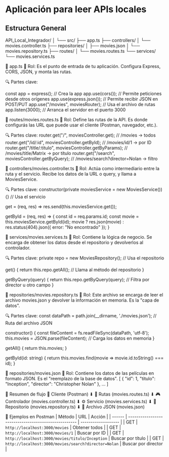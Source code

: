 # Aplicación para leer APIs locales

## Estructura General
API_Local_Integrador/
│
└── src/
    ├── app.ts
    ├── controllers/
    │   └── movies.controller.ts
    ├── repositories/
    │   ├── movies.json
    │   └── movies.repository.ts
    ├── routes/
    │   └── movies.routes.ts
    └── services/
        └── movies.services.ts

📄 app.ts
📌 Rol:
Es el punto de entrada de tu aplicación. Configura Express, CORS, JSON, y monta las rutas.

🔍 Partes clave:

const app = express();                  // Crea la app
app.use(cors());                        // Permite peticiones desde otros orígenes
app.use(express.json());                // Permite recibir JSON en POST/PUT
app.use("/movies", moviesRouter);       // Usa el archivo de rutas
app.listen(3000);                       // Arranca el servidor en el puerto 3000

📄 routes/movies.routes.ts
📌 Rol:
Define las rutas de la API. Es donde configurás las URL que puede usar el cliente (Postman, navegador, etc.).

🔍 Partes clave:
router.get("/", moviesController.get);                // /movies → todos
router.get("/id/:id", moviesController.getById);      // /movies/id/1 → por ID
router.get("/title/:titulo", moviesController.getByParams); // /movies/title/Matrix → por título
router.get("/search", moviesController.getByQuery);   // /movies/search?director=Nolan → filtro


📄 controllers/movies.controller.ts
📌 Rol:
Actúa como intermediario entre la ruta y el servicio. Recibe los datos de la URL o query, y llama a MoviesService.

🔍 Partes clave:
constructor(private moviesService = new MoviesService()) {} // Usa el servicio

get = (req, res) => res.send(this.moviesService.get());

getById = (req, res) => {
    const id = req.params.id;
    const movie = this.moviesService.getById(id);
    movie ? res.json(movie) : res.status(404).json({ error: "No encontrado" });
}

📄 services/movies.services.ts
📌 Rol:
Contiene la lógica de negocio. Se encarga de obtener los datos desde el repositorio y devolverlos al controlador.

🔍 Partes clave:
private repo = new MoviesRepository(); // Usa el repositorio

get() {
    return this.repo.getAll(); // Llama al método del repositorio
}

getByQuery(query) {
    return this.repo.getByQuery(query); // Filtra por director u otro campo
}

📄 repositories/movies.repository.ts
📌 Rol:
Este archivo se encarga de leer el archivo movies.json y devolver la información en memoria. Es la "capa de datos".

🔍 Partes clave:
const dataPath = path.join(__dirname, './movies.json'); // Ruta del archivo JSON

constructor() {
    const fileContent = fs.readFileSync(dataPath, 'utf-8');
    this.movies = JSON.parse(fileContent); // Carga los datos en memoria
}

getAll() {
    return this.movies;
}

getById(id: string) {
    return this.movies.find(movie => movie.id.toString() === id);
}

📄 repositories/movies.json
📌 Rol:
Contiene los datos de las películas en formato JSON. Es el "reemplazo de la base de datos".
[
  {
    "id": 1,
    "titulo": "Inception",
    "director": "Christopher Nolan"
  },
  ...
]

🧠 Resumen de flujo
🧑 Cliente (Postman)
   ⬇
🔗 Rutas (movies.routes.ts)
   ⬇
🎮 Controlador (movies.controller.ts)
   ⬇
⚙️ Servicio (movies.services.ts)
   ⬇
📁 Repositorio (movies.repository.ts)
   ⬇
📄 Archivo JSON (movies.json)


🧪 Ejemplos en Postman
| Método | URL                                                  | Acción              |
| ------ | ---------------------------------------------------- | ------------------- |
| GET    | `http://localhost:3000/movies`                       | Obtener todos       |
| GET    | `http://localhost:3000/movies/1`                  | Buscar por ID       |
| GET    | `http://localhost:3000/movies/titulo/Inception`       | Buscar por título   |
| GET    | `http://localhost:3000/movies/search?director=Nolan` | Buscar por director |
